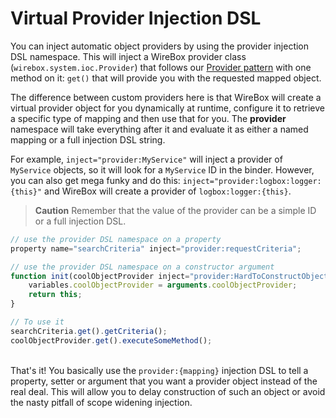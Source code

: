 # Virtual Provider Injection DSL

You can inject automatic object providers by using the provider injection DSL namespace. This will inject a WireBox provider class (`wirebox.system.ioc.Provider`) that follows our [Provider pattern](http://en.wikipedia.org/wiki/Provider\_model) with one method on it: `get()` that will provide you with the requested mapped object.

The difference between custom providers here is that WireBox will create a virtual provider object for you dynamically at runtime, configure it to retrieve a specific type of mapping and then use that for you. The **provider** namespace will take everything after it and evaluate it as either a named mapping or a full injection DSL string.

For example, `inject="provider:MyService"` will inject a provider of `MyService` objects, so it will look for a `MyService` ID in the binder. However, you can also get mega funky and do this: `inject="provider:logbox:logger:{this}"` and WireBox will create a provider of `logbox:logger:{this}`.

> **Caution** Remember that the value of the provider can be a simple ID or a full injection DSL.

```javascript
// use the provider DSL namespace on a property
property name="searchCriteria" inject="provider:requestCriteria";

// use the provider DSL namespace on a constructor argument
function init(coolObjectProvider inject="provider:HardToConstructObject"){
    variables.coolObjectProvider = arguments.coolObjectProvider;
    return this;
}

// To use it
searchCriteria.get().getCriteria();
coolObjectProvider.get().executeSomeMethod();
```

\
&#x20;That's it! You basically use the `provider:{mapping}` injection DSL to tell a property, setter or argument that you want a provider object instead of the real deal. This will allow you to delay construction of such an object or avoid the nasty pitfall of scope widening injection.
